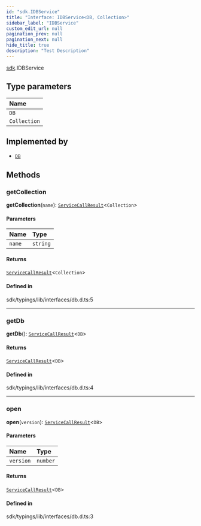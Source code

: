 ```yaml
---
id: "sdk.IDBService"
title: "Interface: IDBService<DB, Collection>"
sidebar_label: "IDBService"
custom_edit_url: null
pagination_prev: null
pagination_next: null
hide_title: true
description: "Test Description"
---
```


[sdk](../namespaces/sdk.md).IDBService

## Type parameters

| Name         |
| :----------- |
| `DB`         |
| `Collection` |

## Implemented by

- [`DB`](../classes/sdk.DB.md)

## Methods

### getCollection

**getCollection**(`name`): [`ServiceCallResult`](../namespaces/sdk.md#servicecallresult)<`Collection`\>

#### Parameters

| Name   | Type     |
| :----- | :------- |
| `name` | `string` |

#### Returns

[`ServiceCallResult`](../namespaces/sdk.md#servicecallresult)<`Collection`\>

#### Defined in

sdk/typings/lib/interfaces/db.d.ts:5

---

### getDb

**getDb**(): [`ServiceCallResult`](../namespaces/sdk.md#servicecallresult)<`DB`\>

#### Returns

[`ServiceCallResult`](../namespaces/sdk.md#servicecallresult)<`DB`\>

#### Defined in

sdk/typings/lib/interfaces/db.d.ts:4

---

### open

**open**(`version`): [`ServiceCallResult`](../namespaces/sdk.md#servicecallresult)<`DB`\>

#### Parameters

| Name      | Type     |
| :-------- | :------- |
| `version` | `number` |

#### Returns

[`ServiceCallResult`](../namespaces/sdk.md#servicecallresult)<`DB`\>

#### Defined in

sdk/typings/lib/interfaces/db.d.ts:3
